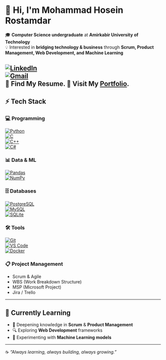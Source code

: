 # 👋 Hi, I'm Mohammad Hosein Rostamdar  

🎓 **Computer Science undergraduate** at **Amirkabir University of Technology**  
💡 Interested in **bridging technology & business** through **Scrum, Product Management, Web Development, and Machine Learning**  

[![LinkedIn](https://img.shields.io/badge/LINKEDIN-0077B5?style=for-the-badge&logo=linkedin&logoColor=white)](https://linkedin.com/in/MohammadHoseinRostamdar)  
[![Gmail](https://img.shields.io/badge/GMAIL-D14836?style=for-the-badge&logo=gmail&logoColor=white)](mailto:m.hosein.rostamdar@gmail.com)  
📝 Find My Resume.
🔗 Visit My **<a href='https://mhoseinrostamdar.github.io' target="_blank">Portfolio</a>.**
---

## ⚡ Tech Stack  

### 💻 Programming
[![Python](https://img.shields.io/badge/-Python-3776AB?style=for-the-badge&logo=python&logoColor=white)]()  
[![C](https://img.shields.io/badge/-C-00599C?style=for-the-badge&logo=c&logoColor=white)]()  
[![C++](https://img.shields.io/badge/-C++-00599C?style=for-the-badge&logo=c%2B%2B&logoColor=white)]()  
[![C#](https://img.shields.io/badge/-C%23-239120?style=for-the-badge&logo=c-sharp&logoColor=white)]()  

### 📊 Data & ML
[![Pandas](https://img.shields.io/badge/-Pandas-150458?style=for-the-badge&logo=pandas&logoColor=white)]()  
[![NumPy](https://img.shields.io/badge/-NumPy-013243?style=for-the-badge&logo=numpy&logoColor=white)]()  

### 🗄️ Databases
[![PostgreSQL](https://img.shields.io/badge/-PostgreSQL-336791?style=for-the-badge&logo=postgresql&logoColor=white)]()  
[![MySQL](https://img.shields.io/badge/-MySQL-4479A1?style=for-the-badge&logo=mysql&logoColor=white)]()  
[![SQLite](https://img.shields.io/badge/-SQLite-003B57?style=for-the-badge&logo=sqlite&logoColor=white)]()  

### 🛠️ Tools
[![Git](https://img.shields.io/badge/-Git-F05032?style=for-the-badge&logo=git&logoColor=white)]()  
[![VS Code](https://img.shields.io/badge/-VS%20Code-007ACC?style=for-the-badge&logo=visual-studio-code&logoColor=white)]()  
[![Docker](https://img.shields.io/badge/-Docker-2496ED?style=for-the-badge&logo=docker&logoColor=white)]()  

### 📋 Project Management
- Scrum & Agile  
- WBS (Work Breakdown Structure)  
- MSP (Microsoft Project)  
- Jira / Trello  

---

## 🌱 Currently Learning
- 📖 Deepening knowledge in **Scrum** & **Product Management**  
- 🔍 Exploring **Web Development** frameworks  
- 🤖 Experimenting with **Machine Learning models**  

---

☕ *“Always learning, always building, always growing.”*  
